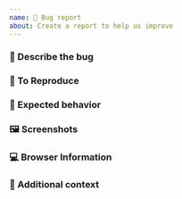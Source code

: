 ```yaml
---
name: 🐛 Bug report
about: Create a report to help us improve
---
```


### 📝 Describe the bug

<!-- A clear and concise description of what the bug is. -->

### 🔁 To Reproduce

<!-- Steps to reproduce the behavior:
1. Go to '...'
2. Click on '....'
3. Scroll down to '....'
4. See error -->

<!--  We can't provide support without a reproduction, and your issue will be closed with no comment if this is not provided. -->

### 🤔 Expected behavior

<!-- A clear and concise description of what you expected to happen. -->

### 🖼️ Screenshots

<!-- If applicable, add screenshots to help explain your problem. -->

### 💻 Browser Information

<!-- Please complete the following information:
- Browser [e.g. Chrome, Firefox, Edge]
- Version [e.g. 92.0.4515.107] -->

### 📝 Additional context

<!-- Add any other context about the problem here. -->
